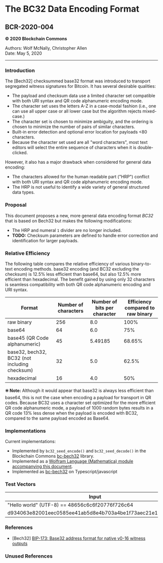 # The BC32 Data Encoding Format
## BCR-2020-004

**© 2020 Blockchain Commons**

Authors: Wolf McNally, Christopher Allen<br/>
Date: May 5, 2020

---

### Introduction

The [Bech32] checksummed base32 format was introduced to transport segregated witness signatures for Bitcoin. It has several desirable qualities:

* The payload and checksum data use a limited character set compatible with both URI syntax and QR code alphanumeric encoding mode.
* The character set uses the letters A-Z in a case-modal fashion (i.e., one can use all upper case or all lower case but the algorithm rejects mixed-case.)
* The character set is chosen to minimize ambiguity, and the ordering is chosen to minimize the number of pairs of similar characters.
* Built-in error detection and optional error location for payloads <80 characters.
* Because the character set used are all "word characters", most text editors will select the entire sequence of characters when it is double-clicked.

However, it also has a major drawback when considered for general data encoding:

* The characters allowed for the human readable part ("HRP") conflict with both URI syntax and QR code alphanumeric encoding mode.
* The HRP is not useful to identify a wide variety of general structured data types.

### Proposal

This document proposes a new, more general data encoding format *BC32* that is based on Bech32 but makes the following modifications:

* The HRP and numeral `1` divider are no longer included.
* **TODO:** Checksum parameters are defined to handle error correction and identification for larger payloads.

### Relative Efficiency

The following table compares the relative efficiency of various binary-to-text encoding methods. base32 encoding (and BC32 excluding the checksum) is 12.5% less efficient than base64, but also 12.5% more efficient than hexadecimal. The benefit gained by using only 32 characters is seamless compatibility with both QR code alphanumeric encoding and URI syntax.

| Format | Number of characters | Number of bits per character | Efficiency compared to raw binary |
|---|---|---|---|
| raw binary | 256 | 8.0 | 100% |
| base64 | 64 | 6.0 | 75% |
| base45 (QR Code alphanumeric) | 45 | 5.49185 | 68.65% |
| base32, bech32, BC32 (not including checksum) | 32 | 5.0 | 62.5% |
| hexadecimal | 16 | 4.0 | 50% |

**✳️ Note:** Although it would appear that base32 is always less efficient than base64, this is not the case when encoding a payload for transport in QR codes. Because BC32 uses a character set optimized for the more efficient QR code alphanumeric mode, a payload of 1000 random bytes results in a QR code 13% less dense when the payload is encoded with BC32, compared to the same payload encoded as Base64.

### Implementations

Current implementations:

* Implemented by `bc32_seed_encode()` and `bc32_seed_decode()` in the Blockchain Commons [bc-bech32](https://github.com/blockchaincommons/bc-bech32) library.
* Implemented as a [Wolfram Language (Mathematica) module accompanying this document](bcr-2020-004/BC32.nb).
* Implemented as [bc-bech32](https://github.com/CoboVault/cobo-vault-blockchain-base/tree/master/packages/bc-bech32) on Typescript/javascript

### Test Vectors

| Input | BC32 Encoded |
|---|---|
| "Hello world" (UTF-8) == 48656c6c6f20776f726c64 | fpjkcmr0ypmk7unvvsh4ra4j |
| d934063e82001eec0585ee41ab5d8e4b703a4be1f73aec21e143912c56 | my6qv05zqq0wcpv9aeq6khvwfdcr5jlp7uawcg0pgwgjc4shjm6xu |

### References

* [Bech32] [BIP-173: Base32 address format for native v0-16 witness outputs](https://github.com/bitcoin/bips/blob/master/bip-0173.mediawiki)

### Unused References

